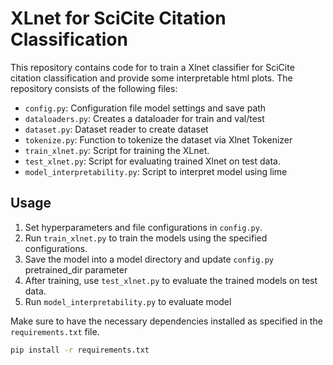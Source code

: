 # XLnet for SciCite Citation Classification

This repository contains code for to train a Xlnet classifier for SciCite citation classification and provide some interpretable html plots. The repository consists of the following files:

- `config.py`: Configuration file model settings and save path
- `dataloaders.py`: Creates a dataloader for train and val/test
- `dataset.py`: Dataset reader to create dataset
- `tokenize.py`: Function to tokenize the dataset via Xlnet Tokenizer
- `train_xlnet.py`: Script for training the XLnet.
- `test_xlnet.py`: Script for evaluating trained Xlnet on test data.
- `model_interpretability.py`: Script to interpret model using lime

## Usage

1. Set hyperparameters and file configurations in `config.py`.
2. Run `train_xlnet.py` to train the models using the specified configurations.
3. Save the model into a model directory and update `config.py` pretrained_dir parameter
3. After training, use `test_xlnet.py` to evaluate the trained models on test data.
4. Run `model_interpretability.py` to evaluate model

Make sure to have the necessary dependencies installed as specified in the `requirements.txt` file.

```bash
pip install -r requirements.txt
```
